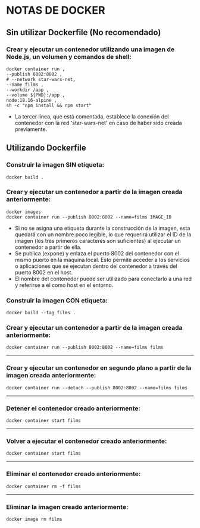 # NOTAS DE DOCKER

## Sin utilizar Dockerfile (No recomendado)

### Crear y ejecutar un contenedor utilizando una imagen de Node.js, un volumen y comandos de shell:
```
docker container run ,
--publish 8002:8002 ,
# --network star-wars-net,
--name films ,
--workdir /app ,
--volume ${PWD}:/app ,
node:18.16-alpine ,
sh -c "npm install && npm start"
```
* La tercer línea, que está comentada, establece la conexión del contenedor con la red 'star-wars-net' en caso de haber sido creada previamente.

## Utilizando Dockerfile

### Construir la imagen SIN etiqueta:
```
docker build .
```
### Crear y ejecutar un contenedor a partir de la imagen creada anteriormente:
```
docker images
docker container run --publish 8002:8002 --name=films IMAGE_ID
```
* Si no se asigna una etiqueta durante la construcción de la imagen, esta quedará con un nombre poco legible, lo que requerirá utilizar el ID de la imagen (los tres primeros caracteres son suficientes) al ejecutar un contenedor a partir de ella.
* Se publica (expone) y enlaza el puerto 8002 del contenedor con el mismo puerto en la máquina local. Esto permite acceder a los servicios o aplicaciones que se ejecutan dentro del contenedor a través del puerto 8002 en el host.
* El nombre del contenedor puede ser utilizado para conectarlo a una red y referirse a él como host en el entorno.

### Construir la imagen CON etiqueta:
```
docker build --tag films .
```
### Crear y ejecutar un contenedor a partir de la imagen creada anteriormente:
```
docker container run --publish 8002:8002 --name=films films
```
<hr/>

### Crear y ejecutar un contenedor en segundo plano a partir de la imagen creada anteriormente:
```
docker container run --detach --publish 8002:8002 --name=films films
```

<hr/>

### Detener el contenedor creado anteriormente:
```
docker container start films
```

<hr/>

### Volver a ejecutar el contenedor creado anteriormente:
```
docker container start films
```

<hr/>

### Eliminar el contenedor creado anteriormente:
```
docker container rm -f films
```

<hr/>

### Eliminar la imagen creado anteriormente:
```
docker image rm films
```
